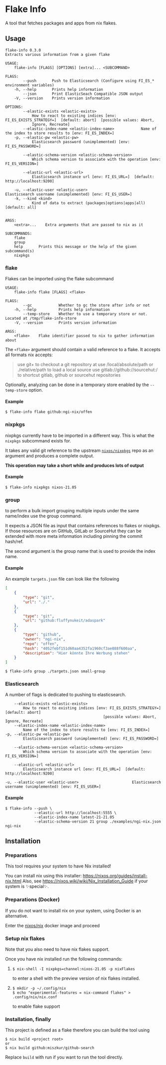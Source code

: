 # Flake Info

A tool that fetches packages and apps from nix flakes.

## Usage

```
flake-info 0.3.0
Extracts various information from a given flake

USAGE:
    flake-info [FLAGS] [OPTIONS] [extra]... <SUBCOMMAND>

FLAGS:
        --push       Push to Elasticsearch (Configure using FI_ES_* environment variables)
    -h, --help       Prints help information
        --json       Print ElasticSeach Compatible JSON output
    -V, --version    Prints version information

OPTIONS:
        --elastic-exists <elastic-exists>
            How to react to existing indices [env: FI_ES_EXISTS_STRATEGY=]  [default: abort]  [possible values: Abort,
            Ignore, Recreate]
        --elastic-index-name <elastic-index-name>            Name of the index to store results to [env: FI_ES_INDEX=]
    -p, --elastic-pw <elastic-pw>
            Elasticsearch password (unimplemented) [env: FI_ES_PASSWORD=]

        --elastic-schema-version <elastic-schema-version>
            Which schema version to associate with the operation [env: FI_ES_VERSION=]

        --elastic-url <elastic-url>
            Elasticsearch instance url [env: FI_ES_URL=]  [default: http://localhost:9200]

    -u, --elastic-user <elastic-user>                        Elasticsearch username (unimplemented) [env: FI_ES_USER=]
    -k, --kind <kind>
            Kind of data to extract (packages|options|apps|all) [default: all]


ARGS:
    <extra>...    Extra arguments that are passed to nix as it

SUBCOMMANDS:
    flake
    group
    help       Prints this message or the help of the given subcommand(s)
    nixpkgs
```

### flake

Flakes can be imported using the flake subcommand

```
USAGE:
    flake-info flake [FLAGS] <flake>

FLAGS:
        --gc            Whether to gc the store after info or not
    -h, --help          Prints help information
        --temp-store    Whether to use a temporary store or not. Located at /tmp/flake-info-store
    -V, --version       Prints version information

ARGS:
    <flake>    Flake identifier passed to nix to gather information about
```

The `<flake>` argument should contain a valid reference to a flake. It accepts all formats nix accepts:

> use git+<url> to checkout a git repository at <url>
> use /local/absolute/path or ./relative/path to load a local source
> use gitlab:<user>/<repo>/github:<user>/<repo>/sourcehut:<user>/<repo> to
> shortcut gitlab, github or sourcehut repositories


Optionally, analyzing can be done in a temporary store enabled by the `--temp-store` option.

#### Example

```
$ flake-info flake github:ngi-nix/offen
```

### nixpkgs

nixpkgs currently have to be imported in a different way. This is what the `nixpkgs` subcommand exists for.

It takes any valid git reference to the upstream [`nixos/nixpkgs`](https://github.com/iixos/nixpkgs/) repo as an argument and produces a complete output.

**This operation may take a short while and produces lots of output**

#### Example

```
$ flake-info nixpkgs nixos-21.05
```

### group

to perform a bulk import grouping multiple inputs under the same name/index use the group command.

It expects a JSON file as input that contains references to flakes or nixpkgs. If those resources are on GitHub, GitLab or SourceHut they can be extended with more meta information including pinning the commit hash/ref.

The second argument is the group name that is used to provide the index name.

#### Example

An example `targets.json` file can look like the following

```json
[
    {
        "type": "git",
        "url": "./."
    },
    {
        "type": "git",
        "url": "github:fluffynukeit/adaspark"
    },
    {
        "type": "github",
        "owner": "ngi-nix",
        "repo": "offen",
        "hash": "4052febf151d60aa4352fa1960cf3ae088f600aa",
        "description": "Hier könnte Ihre Werbung stehen"
    }
]
```

```
$ flake-info group ./targets.json small-group
```

### Elasticsearch

A number of flags is dedicated to pushing to elasticsearch.

```
    --elastic-exists <elastic-exists>
        How to react to existing indices [env: FI_ES_EXISTS_STRATEGY=]  [default: abort]
                                            [possible values: Abort, Ignore, Recreate]
    --elastic-index-name <elastic-index-name>
        Name of the index to store results to [env: FI_ES_INDEX=]
-p, --elastic-pw <elastic-pw>
        Elasticsearch password (unimplemented) [env: FI_ES_PASSWORD=]

    --elastic-schema-version <elastic-schema-version>
        Which schema version to associate with the operation [env: FI_ES_VERSION=]

    --elastic-url <elastic-url>
        Elasticsearch instance url [env: FI_ES_URL=]  [default: http://localhost:9200]

-u, --elastic-user <elastic-user>                        Elasticsearch username (unimplemented) [env: FI_ES_USER=]
```


#### Example

```
$ flake-info --push \
             --elastic-url http://localhost:5555 \
             --elastic-index-name latest-21-21.05
             --elastic-schema-version 21 group ./examples/ngi-nix.json ngi-nix
```


## Installation

### Preparations

This tool requires your system to have Nix installed!

You can install nix using this installer: https://nixos.org/guides/install-nix.html
Also, see https://nixos.wiki/wiki/Nix_Installation_Guide if your system is ✨special✨.

### Preparations (Docker)

If you do not want to install nix on your system, using Docker is an alternative.

Enter the [nixos/nix](https://hub.docker.com/u/nixos/) docker image and proceed

### Setup nix flakes

Note that you also need to have nix flakes support.

Once you have nix installed run the following commands:

1. ```
   $ nix-shell -I nixpkgs=channel:nixos-21.05 -p nixFlakes
   ```
   to enter a shell with the preview version of nix flakes installed.
2. ```
   $ mkdir -p ~/.config/nix
   $ echo "experimental-features = nix-command flakes" > .config/nix/nix.conf
   ```
   to enable flake support

### Installation, finally

This project is defined as a flake therefore you can build the tool using

```
$ nix build <project root>
or
$ nix build github:miszkur/github-search
```

Replace `build` with run if you want to run the tool directly.

